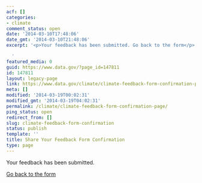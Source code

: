 ```yaml
---
acf: []
categories:
- climate
comment_status: open
date: '2014-03-10T17:48:06'
date_gmt: '2014-03-10T21:48:06'
excerpt: '<p>Your feedback has been submitted. Go back to the form</p>

  '
featured_media: 0
guid: https://www.data.gov/?page_id=147811
id: 147811
layout: legacy-page
link: https://www.data.gov/climate/climate-feedback-form-confirmation-page
meta: []
modified: '2014-03-19T00:02:31'
modified_gmt: '2014-03-19T04:02:31'
permalink: /climate/climate-feedback-form-confirmation-page/
ping_status: open
redirect_from: []
slug: climate-feedback-form-confirmation
status: publish
template: ''
title: Share Your Feedback Form Confirmation
type: page
---
```

Your feedback has been submitted.


[Go back to the form](/climate/climate-feedback/)


